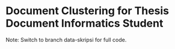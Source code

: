 # Document Clustering for Thesis Document Informatics Student

Note: Switch to branch data-skripsi for full code.
